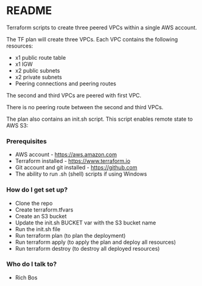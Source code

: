 # README #

Terraform scripts to create three peered VPCs within a single AWS account.

The TF plan will create three VPCs. Each VPC contains the following resources:

* x1 public route table
* x1 IGW
* x2 public subnets
* x2 private subnets
* Peering connections and peering routes

The second and third VPCs are peered with first VPC.

There is no peering route between the second and third VPCs.

The plan also contains an init.sh script. This script enables remote state to AWS S3:

### Prerequisites ###

* AWS account - https://aws.amazon.com
* Terraform installed - https://www.terraform.io
* Git account and git installed - https://github.com
* The ability to run .sh (shell) scripts if using Windows

### How do I get set up? ###

* Clone the repo
* Create terraform.tfvars
* Create an S3 bucket
* Update the init.sh BUCKET var with the S3 bucket name
* Run the init.sh file
* Run terraform plan (to plan the deployment)
* Run terraform apply (to apply the plan and deploy all resources)
* Run terraform destroy (to destroy all deployed resources)

### Who do I talk to? ###

* Rich Bos